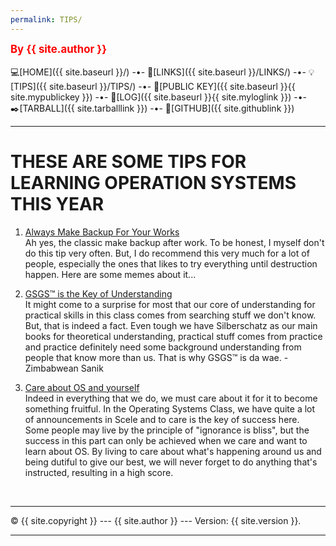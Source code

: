 ```yaml
---
permalink: TIPS/
---
```

<span style="color:red; font-weight:bold; font-size:larger;">By {{ site.author }}</span>
<br><br>
💻[HOME]({{ site.baseurl }}/) -•-
🔗[LINKS]({{ site.baseurl }}/LINKS/) -•-
💡[TIPS]({{ site.baseurl }}/TIPS/) -•-
📢[PUBLIC KEY]({{ site.baseurl }}{{ site.mypublickey }}) -•-
📄[LOG]({{ site.baseurl }}{{ site.myloglink }}) -•-
✒️[TARBALL]({{ site.tarballlink }}) -•-
📎[GITHUB]({{ site.githublink }})
<br>
<hr>

# THESE ARE SOME TIPS FOR LEARNING OPERATION SYSTEMS THIS YEAR

1. [Always Make Backup For Your Works](https://community.spiceworks.com/topic/813225-best-backup-recovery-memes)<br>
Ah yes, the classic make backup after work. To be honest, I myself don't do this tip very often. But, I do recommend this very much for a lot of people, especially the ones that likes to try everything until destruction happen.
Here are some memes about it...

2. [GSGS™ is the Key of Understanding](https://www.google.com/)<br>
It might come to a surprise for most that our core of understanding for practical skills in this class comes from searching stuff we don't know.
But, that is indeed a fact. Even tough we have Silberschatz as our main books for theoretical understanding, practical stuff comes from practice and practice definitely need some background understanding from people that know more than us.
That is why GSGS™ is da wae. - Zimbabwean Sanik

3. [Care about OS and yourself](https://scele.cs.ui.ac.id)<br>
Indeed in everything that we do, we must care about it for it to become something fruitful.
In the Operating Systems Class, we have quite a lot of announcements in Scele and to care is the key of success here.
Some people may live by the principle of "ignorance is bliss", but the success in this part can only be achieved when we care and want to learn about OS.
By living to care about what's happening around us and being dutiful to give our best, we will never forget to do anything that's instructed, resulting in a high score. 

<br>
<hr>
&copy; {{ site.copyright }} --- {{ site.author }} --- Version: {{ site.version }}.
<hr>
<br>
